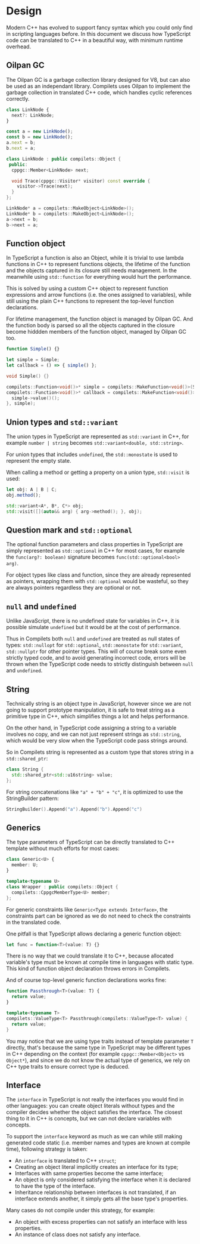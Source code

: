 # Design

Modern C++ has evolved to support fancy syntax which you could only find in
scripting languages before. In this document we discuss how TypeScript code can
be translated to C++ in a beautiful way, with minimum runtime overhead.

## Oilpan GC

The Oilpan GC is a garbage collection library designed for V8, but can also be
used as an independant library. Compilets uses Oilpan to implement the garbage
collection in translated C++ code, which handles cyclic references correctly.

```typescript
class LinkNode {
  next?: LinkNode;
}

const a = new LinkNode();
const b = new LinkNode();
a.next = b;
b.next = a;
```

```cpp
class LinkNode : public compilets::Object {
 public:
  cppgc::Member<LinkNode> next;

  void Trace(cppgc::Visitor* visitor) const override {
    visitor->Trace(next);
  }
};

LinkNode* a = compilets::MakeObject<LinkNode>();
LinkNode* b = compilets::MakeObject<LinkNode>();
a->next = b;
b->next = a;
```

## Function object

In TypeScript a function is also an Object, while it is trivial to use lambda
functions in C++ to represent functions objects, the lifetime of the function
and the objects captured in its closure still needs management. In the meanwhile
using `std::function` for everything would hurt the performance.

This is solved by using a custom C++ object to represent function expressions
and arrow functions (i.e. the ones assigned to variables), while still using
the plain C++ functions to represent the top-level function declarations.

For lifetime management, the function object is managed by Oilpan GC. And the
function body is parsed so all the objects captured in the closure become
hiddden members of the function object, managed by Oilpan GC too.

```typescript
function Simple() {}

let simple = Simple;
let callback = () => { simple() };
```

```cpp
void Simple() {}

compilets::Function<void()>* simple = compilets::MakeFunction<void()>(Simple);
compilets::Function<void()>* callback = compilets::MakeFunction<void()>([=]() -> void {
  simple->value()();
}, simple);
```

## Union types and `std::variant`

The union types in TypeScript are represented as `std::variant` in C++, for
example `number | string` becomes `std::variant<double, std::string>`.

For union types that includes `undefined`, the `std::monostate` is used to
represent the empty state.

When calling a method or getting a property on a union type, `std::visit` is
used:

```typescript
let obj: A | B | C;
obj.method();
```

```cpp
std::variant<A*, B*, C*> obj;
std::visit([](auto&& arg) { arg->method(); }, obj);
```

## Question mark and `std::optional`

The optional function parameters and class properties in TypeScript are simply
represented as `std::optional` in C++ for most cases, for example the
`func(arg?: boolean)` signature becomes `func(std::optional<bool> arg)`.

For object types like class and function, since they are already represented
as pointers, wrapping them with `std::optional` would be wasteful, so they
are always pointers regardless they are optional or not.

## `null` and `undefined`

Unlike JavaScript, there is no undefined state for variables in C++, it is
possible simulate `undefined` but it would be at the cost of performance.

Thus in Compilets both `null` and `undefined` are treated as null states of
types: `std::nullopt` for `std::optional`, `std::monostate` for `std::variant`,
`std::nullptr` for other pointer types. This will of course break some even
strictly typed code, and to avoid generating incorrect code, errors will be
thrown when the TypeScript code needs to strictly distinguish between `null`
and `undefined`.

## String

Technically string is an object type in JavaScript, however since we are not
going to support prototype manipulation, it is safe to treat string as a
primitive type in C++, which simplifies things a lot and helps performance.

On the other hand, in TypeScript code assigning a string to a variable involves
no copy, and we can not just represent strings as `std::string`, which would
be very slow when the TypeScript code pass strings around.

So in Compilets string is represented as a custom type that stores string in a
`std::shared_ptr`:

```cpp
class String {
  std::shared_ptr<std::u16string> value;
};
```

For string concatenations like `"a" + "b" + "c"`, it is optimized to use the
StringBuilder pattern:

```cpp
StringBuilder().Append("a").Append("b").Append("c")
```

## Generics

The type parameters of TypeScript can be directly translated to C++ template
without much efforts for most cases:

```typescript
class Generic<U> {
  member: U;
}
```

```cpp
template<typename U>
class Wrapper : public compilets::Object {
  compilets::CppgcMemberType<U> member;
};
```

For generic constraints like `Generic<Type extends Interface>`, the constraints
part can be ignored as we do not need to check the constraints in the translated
code.

One pitfall is that TypeScript allows declaring a generic function object:

```typescript
let func = function<T>(value: T) {}
```

There is no way that we could translate it to C++, because allocated variable's
type must be known at compile time in languages with static type. This kind of
function object declaration throws errors in Compilets.

And of course top-level generic function declarations works fine:

```typescript
function Passthrough<T>(value: T) {
  return value;
}
```

```c++
template<typename T>
compilets::ValueType<T> Passthrough(compilets::ValueType<T> value) {
  return value;
}
```

You may notice that we are using type traits instead of template parameter `T`
directly, that's because the same type in TypeScript may be different types
in C++ depending on the context (for example `cppgc::Member<Object>` vs
`Object*`), and since we do not know the actual type of generics, we rely on
C++ type traits to ensure correct type is deduced.

## Interface

The `interface` in TypeScript is not really the interfaces you would find in
other languages: you can create object literals without types and the compiler
decides whether the object satisfies the interface. The closest thing to it in
C++ is concepts, but we can not declare variables with concepts.

To support the `interface` keyword as much as we can while still making
generated code static (i.e. member names and types are known at compile time),
following strategy is taken:

* An `interface` is translated to C++ `struct`;
* Creating an object literal implicitly creates an interface for its type;
* Interfaces with same properties become the same interface;
* An object is only considered satisfying the interface when it is declared to
  have the type of the interface.
* Inheritance relationship between interfaces is not translated, if an interface
  extends another, it simply gets all the base type's properties.

Many cases do not compile under this strategy, for example:

* An object with excess properties can not satisfy an interface with less
  properties.
* An instance of class does not satisfy any interface.
